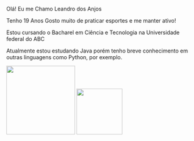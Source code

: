 Olá! Eu me Chamo Leandro dos Anjos

Tenho 19 Anos
Gosto muito de praticar esportes e me manter ativo!

Estou cursando o Bacharel em Ciência e Tecnologia na Universidade federal do ABC

Atualmente estou estudando Java porém tenho breve conhecimento em outras linguagens como Python, por exemplo.

<div>
  <img height="180em" src="https://github-readme-stats.vercel.app/api?username=leaandroanjos&show_icons=true&theme=tokyonight&include_all_commits=true&count_private=true&hide=prs,issues,contribs"/>
  <img height="120em" src="https://github-readme-stats.vercel.app/api/top-langs/?username=leaandroanjos"/>
</div>
